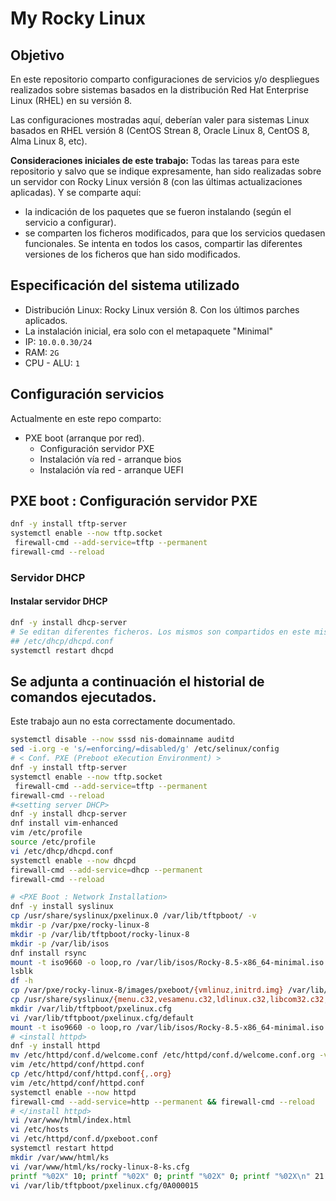 # My Rocky Linux

## Objetivo

En este repositorio comparto configuraciones de servicios y/o despliegues realizados sobre sistemas basados en la distribución Red Hat Enterprise Linux (RHEL) en su versión 8.

Las configuraciones mostradas aquí, deberían valer para sistemas Linux basados en RHEL versión 8 (CentOS Strean 8, Oracle Linux 8, CentOS 8, Alma Linux 8, etc).

**Consideraciones iniciales de este trabajo:** Todas las tareas para este repositorio y salvo que se indique expresamente, han sido realizadas sobre un servidor con Rocky Linux versión 8 (con las últimas actualizaciones aplicadas). Y se comparte aquí:

- la indicación de los paquetes que se fueron instalando (según el servicio a configurar). 
- se comparten los ficheros modificados, para que los servicios quedasen funcionales. Se intenta en todos los casos, compartir las diferentes versiones de los ficheros que han sido modificados.

## Especificación del sistema utilizado

- Distribución Linux: Rocky Linux versión 8. Con los últimos parches aplicados.
- La instalación inicial, era solo con el metapaquete "Minimal"
- IP: `10.0.0.30/24`
- RAM: `2G`
- CPU - ALU: `1`

## Configuración servicios

Actualmente en este repo comparto:

- PXE boot (arranque por red). 
  - Configuración servidor PXE
  - Instalación vía red - arranque bios 
  - Instalación vía red - arranque UEFI

## PXE boot : Configuración servidor PXE

```bash
dnf -y install tftp-server 
systemctl enable --now tftp.socket 
 firewall-cmd --add-service=tftp --permanent 
firewall-cmd --reload
```

### Servidor DHCP

#### Instalar servidor DHCP

```bash
dnf -y install dhcp-server
# Se editan diferentes ficheros. Los mismos son compartidos en este mismo repositorio. En este paso se editan y/o agregan los siguientes:
## /etc/dhcp/dhcpd.conf
systemctl restart dhcpd
```


## Se adjunta a continuación el historial de comandos ejecutados.

Este trabajo aun no esta correctamente documentado.

```bash
systemctl disable --now sssd nis-domainname auditd
sed -i.org -e 's/=enforcing/=disabled/g' /etc/selinux/config 
# < Conf. PXE (Preboot eXecution Environment) >
dnf -y install tftp-server 
systemctl enable --now tftp.socket 
 firewall-cmd --add-service=tftp --permanent 
firewall-cmd --reload
#<setting server DHCP>
dnf -y install dhcp-server 
dnf install vim-enhanced
vim /etc/profile
source /etc/profile
vi /etc/dhcp/dhcpd.conf 
systemctl enable --now dhcpd
firewall-cmd --add-service=dhcp --permanent 
firewall-cmd --reload 

# <PXE Boot : Network Installation>
dnf -y install syslinux
cp /usr/share/syslinux/pxelinux.0 /var/lib/tftpboot/ -v
mkdir -p /var/pxe/rocky-linux-8
mkdir -p /var/lib/tftpboot/rocky-linux-8
mkdir -p /var/lib/isos
dnf install rsync
mount -t iso9660 -o loop,ro /var/lib/isos/Rocky-8.5-x86_64-minimal.iso /var/pxe/rocky-linux-8
lsblk 
df -h
cp /var/pxe/rocky-linux-8/images/pxeboot/{vmlinuz,initrd.img} /var/lib/tftpboot/rocky-linux-8/
cp /usr/share/syslinux/{menu.c32,vesamenu.c32,ldlinux.c32,libcom32.c32,libutil.c32} /var/lib/tftpboot/ -v
mkdir /var/lib/tftpboot/pxelinux.cfg
vi /var/lib/tftpboot/pxelinux.cfg/default 
mount -t iso9660 -o loop,ro /var/lib/isos/Rocky-8.5-x86_64-minimal.iso /var/pxe/rocky-linux-8
# <install httpd>
dnf -y install httpd
mv /etc/httpd/conf.d/welcome.conf /etc/httpd/conf.d/welcome.conf.org -v
vim /etc/httpd/conf/httpd.conf 
cp /etc/httpd/conf/httpd.conf{,.org}
vim /etc/httpd/conf/httpd.conf
systemctl enable --now httpd
firewall-cmd --add-service=http --permanent && firewall-cmd --reload 
# </install httpd>
vi /var/www/html/index.html 
vi /etc/hosts
vi /etc/httpd/conf.d/pxeboot.conf
systemctl restart httpd
mkdir /var/www/html/ks
vi /var/www/html/ks/rocky-linux-8-ks.cfg 
printf "%02X" 10; printf "%02X" 0; printf "%02X" 0; printf "%02X\n" 21
vi /var/lib/tftpboot/pxelinux.cfg/0A000015
```
